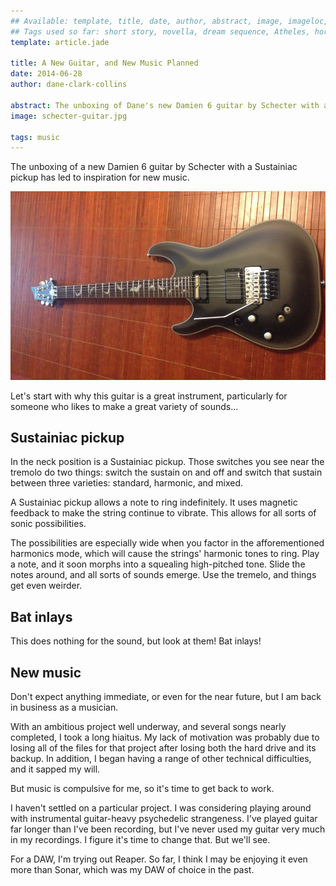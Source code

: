 ```yaml
---
## Available: template, title, date, author, abstract, image, imageloc, tags
## Tags used so far: short story, novella, dream sequence, Atheles, horror, fantasy, dark fantasy, free,gaming, writing craft, fan convention, art, travel, philosophy, music, video
template: article.jade

title: A New Guitar, and New Music Planned
date: 2014-06-28
author: dane-clark-collins

abstract: The unboxing of Dane's new Damien 6 guitar by Schecter with a Sustainiac pickup has led to inspiration for new music.
image: schecter-guitar.jpg

tags: music
---
```


The unboxing of a new Damien 6 guitar by Schecter with a Sustainiac pickup has led to inspiration for new music.

<span class="more"></span>

<img src="schecter-guitar.jpg" alt="Dane's New Schecter Guitar with Bat Inlays">

Let's start with why this guitar is a great instrument, particularly for someone who likes to make a great variety of sounds...

## Sustainiac pickup

In the neck position is a Sustainiac pickup. Those switches you see near the tremolo do two things: switch the sustain on and off and switch that sustain between three varieties: standard, harmonic, and mixed.

A Sustainiac pickup allows a note to ring indefinitely. It uses magnetic feedback to make the string continue to vibrate. This allows for all sorts of sonic possibilities.

The possibilities are especially wide when you factor in the afforementioned harmonics mode, which will cause the strings' harmonic tones to ring. Play a note, and it soon morphs into a squealing high-pitched tone. Slide the notes around, and all sorts of sounds emerge. Use the tremelo, and things get even weirder.

## Bat inlays

This does nothing for the sound, but look at them! Bat inlays!

## New music

Don't expect anything immediate, or even for the near future, but I am back in business as a musician.

With an ambitious project well underway, and several songs nearly completed, I took a long hiaitus. My lack of motivation was probably due to losing all of the files for that project after losing both the hard drive and its backup. In addition, I began having a range of other technical difficulties, and it sapped my will.

But music is compulsive for me, so it's time to get back to work.

I haven't settled on a particular project. I was considering playing around with instrumental guitar-heavy psychedelic strangeness. I've played guitar far longer than I've been recording, but I've never used my guitar very much in my recordings. I figure it's time to change that. But we'll see.

For a DAW, I'm trying out Reaper. So far, I think I may be enjoying it even more than Sonar, which was my DAW of choice in the past.
